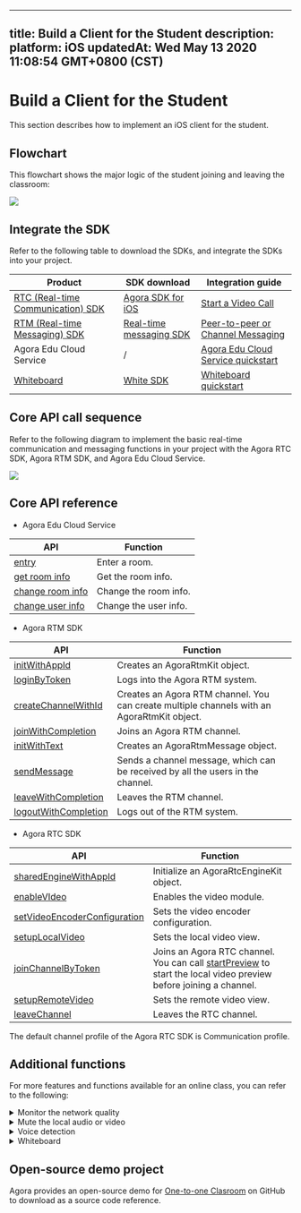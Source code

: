 
---
title: Build a Client for the Student
description: 
platform: iOS
updatedAt: Wed May 13 2020 11:08:54 GMT+0800 (CST)
---
# Build a Client for the Student
This section describes how to implement an iOS client for the student.

## Flowchart

This flowchart shows the major logic of the student joining and leaving the classroom:

![](https://web-cdn.agora.io/docs-files/1589357458788)

## Integrate the SDK

Refer to the following table to download the SDKs, and integrate the SDKs into your project.


| Product | SDK download | Integration guide |
| ---------------- | ---------------- | ---------------- |
| [RTC (Real-time Communication) SDK](https://docs.agora.io/en/Video/product_video?platform=All%20Platforms)      | [Agora SDK for iOS](https://download.agora.io/sdk/release/Agora_Native_SDK_for_iOS_v2_9_0_102_FULL_20200216_2115.zip)     | [Start a Video Call](https://docs.agora.io/en/Video/start_call_ios?platform=iOS) |
| [RTM (Real-time Messaging) SDK](https://docs.agora.io/en/Real-time-Messaging/product_rtm?platform=All%20Platforms) | [Real-time messaging SDK](https://docs.agora.io/en/Real-time-Messaging/downloads) | [Peer-to-peer or Channel Messaging](https://docs.agora.io/en/Real-time-Messaging/messaging_ios?platform=iOS) |
| Agora Edu Cloud Service | / | [Agora Edu Cloud Service quickstart](https://github.com/AgoraIO-Usecase/eEducation/wiki/Agora-Edu-Cloud-Service) |
| [Whiteboard](https://developer-en.netless.link/docs/ios/overview/ios-introduction/) | [White SDK](https://developer-en.netless.link/docs/ios/quick-start/ios-prepare/) | [Whiteboard quickstart](https://developer.netless.link/ios-en/home/ios-prepare) | 



## Core API call sequence

Refer to the following diagram to implement the basic real-time communication and messaging functions in your project with the Agora RTC SDK, Agora RTM SDK, and Agora Edu Cloud Service.

![](https://web-cdn.agora.io/docs-files/1589367387020)

## Core API reference

- Agora Edu Cloud Service

| API | Function |
| ---------------- | ---------------- |
| [entry](https://github.com/AgoraIO-Usecase/eEducation/wiki/Agora-Edu-Cloud-Service#enter-a-classroom) | Enter a room. |
| [get room info](https://github.com/AgoraIO-Usecase/eEducation/wiki/Agora-Edu-Cloud-Service#initialize-a-classroom) | Get the room info. |
| [change room info](https://github.com/AgoraIO-Usecase/eEducation/wiki/Agora-Edu-Cloud-Service#change-room-info) | Change the room info. |
| [change user info](https://github.com/AgoraIO-Usecase/eEducation/wiki/Agora-Edu-Cloud-Service#change-user-info) | Change the user info. |
 
- Agora RTM SDK

| API | Function |
| ---------------- | ---------------- |
| [initWithAppId](https://docs.agora.io/en/Real-time-Messaging/API%20Reference/RTM_oc/Classes/AgoraRtmKit.html#//api/name/initWithAppId:delegate:)      | Creates an AgoraRtmKit object.   |
| [loginByToken](https://docs.agora.io/en/Real-time-Messaging/API%20Reference/RTM_oc/Classes/AgoraRtmKit.html#//api/name/loginByToken:user:completion:) | Logs into the Agora RTM system. |
| [createChannelWithId](https://docs.agora.io/en/Real-time-Messaging/API%20Reference/RTM_oc/Classes/AgoraRtmKit.html#//api/name/createChannelWithId:delegate:) | Creates an Agora RTM channel. You can create multiple channels with an AgoraRtmKit object. |
| [joinWithCompletion](https://docs.agora.io/en/Real-time-Messaging/API%20Reference/RTM_oc/Classes/AgoraRtmChannel.html#//api/name/joinWithCompletion:) | Joins an Agora RTM channel. |
| [initWithText](https://docs.agora.io/en/Real-time-Messaging/API%20Reference/RTM_oc/Classes/AgoraRtmMessage.html#//api/name/initWithText:) | Creates an AgoraRtmMessage object. |
| [sendMessage](https://docs.agora.io/en/Real-time-Messaging/API%20Reference/RTM_oc/Classes/AgoraRtmChannel.html#//api/name/sendMessage:completion:) | Sends a channel message, which can be received by all the users in the channel. |
| [leaveWithCompletion](https://docs.agora.io/en/Real-time-Messaging/API%20Reference/RTM_oc/Classes/AgoraRtmChannel.html#//api/name/leaveWithCompletion:) | Leaves the RTM channel. |
| [logoutWithCompletion](https://docs.agora.io/en/Real-time-Messaging/API%20Reference/RTM_oc/Classes/AgoraRtmKit.html#//api/name/logoutWithCompletion:) | Logs out of the RTM system. |

- Agora RTC SDK


| API | Function |
| ---------------- | ---------------- |
| [sharedEngineWithAppId](https://docs.agora.io/en/Interactive%20Broadcast/API%20Reference/oc/Classes/AgoraRtcEngineKit.html#//api/name/sharedEngineWithAppId:delegate:)      | Initialize an AgoraRtcEngineKit object.      |
| [enableVIdeo](https://docs.agora.io/en/Interactive%20Broadcast/API%20Reference/oc/Classes/AgoraRtcEngineKit.html#//api/name/enableVideo:) | Enables the video module. |
| [setVideoEncoderConfiguration](https://docs.agora.io/en/Interactive%20Broadcast/API%20Reference/oc/Classes/AgoraRtcEngineKit.html#//api/name/setVideoEncoderConfiguration:) | Sets the video encoder configuration. |
| [setupLocalVideo](https://docs.agora.io/en/Interactive%20Broadcast/API%20Reference/oc/Classes/AgoraRtcEngineKit.html#//api/name/setupLocalVideo:) | Sets the local video view. |
| [joinChannelByToken](https://docs.agora.io/en/Interactive%20Broadcast/API%20Reference/oc/Classes/AgoraRtcEngineKit.html#//api/name/joinChannelByToken:channelId:info:uid:joinSuccess:) | Joins an Agora RTC channel. You can call [startPreview](https://docs.agora.io/en/Interactive%20Broadcast/API%20Reference/java/classio_1_1agora_1_1rtc_1_1_rtc_engine.html#a9143c9bb03165fe8b07c0c1e5a455ffb) to start the local video preview before joining a channel. |
| [setupRemoteVideo](https://docs.agora.io/en/Interactive%20Broadcast/API%20Reference/oc/Classes/AgoraRtcEngineKit.html#//api/name/setupRemoteVideo:) | Sets the remote video view. |
| [leaveChannel](https://docs.agora.io/en/Interactive%20Broadcast/API%20Reference/oc/Classes/AgoraRtcEngineKit.html#//api/name/leaveChannel:) | Leaves the RTC channel.  |

<div class="alert note">The default channel profile of the Agora RTC SDK is Communication profile.</div>


## Additional functions

For more features and functions available for an  online class, you can refer to the following:


<details>
<summary>Monitor the network quality</summary>
Use the <code>networkQuality</code> callback of the Agora RTC SDK  to monitor the last-mile uplink and downlink network quality of every user in the channel. 
For more methods for reporting the real-time network quality, see the following guides:
<li><a href="https://docs.agora.io/en/Interactive%20Broadcast/lastmile_quality_apple?platform=iOS">Lastmile tests</a></li>
<li><a href="https://docs.agora.io/en/Interactive%20Broadcast/in-call_quality_apple?platform=iOS">In-call Stats</a></li>
</details>
<details>
<summary>Mute the local audio or video</summary>
Call the following methods provided by the Agora RTC SDK:
<li><code>muteLocalAudioStream</code>, to stop or resume sending the local audio stream.</li>
<li><code>muteLocalVideoStream</code>, to stop or resume sending the local video stream.</li>
</details>
<details>
<summary>Voice detection</summary>
For RTC SDKs later than v2.9.2, you can enable voice detection by calling <code>enableAudioVolumeInfication</code>, and setting the <code>report_vad</code> parameter as <code>true</code>.
Once enabled, the <code>reportAudioVolumeIndicationOfSpeakers</code> callback reports whether the local user is speaking in the <code>AgoraRtcAudioVolumeInfo</code> struct.
</details>
<details>
<summary>Whiteboard</summary>
Implement the following whiteboard functions in your project:
	<li><a href="https://developer.netless.link/ios-en/home/ios-create-room">Create room/Get room information</a></li>
	<li><a href="https://developer.netless.link/ios-en/home/ios-document">Document Conversion</a></li>
		<li><a href="https://developer.netless.link/ios-en/home/ios-state">State Management</a></li>
	<li><a href="https://developer.netless.link/ios-en/home/ios-tools">Tools</a></li>
	<li><a href="https://developer.netless.link/ios-en/home/ios-view">Perspective operation</a></li>
	<li><a href="https://developer.netless.link/ios-en/home/ios-operation">Whiteboard Operation</a></li>
	<li><a href="https://developer.netless.link/ios-en/home/ios-sceneshttps://developer-en.netless.link/docs/ios/guides/ios-scenes/">Page (Scene) Management</a></li>
</details>


## Open-source demo project

Agora provides an open-source demo for [One-to-one Clasroom](https://github.com/AgoraIO-Usecase/eEducation) on GitHub to download as a source code reference.
